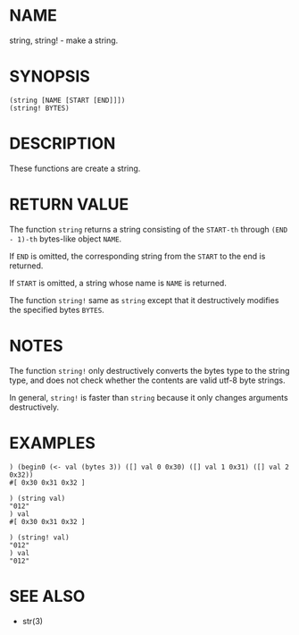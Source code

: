 # NAME
string, string! - make a string.

# SYNOPSIS

    (string [NAME [START [END]]])
    (string! BYTES)

# DESCRIPTION
These functions are create a string.

# RETURN VALUE
The function `string` returns a string consisting of the `START-th` through `(END - 1)-th` bytes-like object `NAME`.

If `END` is omitted, the corresponding string from the `START` to the end is returned.

If `START` is omitted, a string whose name is `NAME` is returned.

The function `string!` same as `string` except that it destructively modifies the specified bytes `BYTES`.

# NOTES
The function `string!` only destructively converts the bytes type to the string type, and does not check whether the contents are valid utf-8 byte strings.

In general, `string!` is faster than `string` because it only changes arguments destructively.

# EXAMPLES

    ) (begin0 (<- val (bytes 3)) ([] val 0 0x30) ([] val 1 0x31) ([] val 2 0x32))
    #[ 0x30 0x31 0x32 ]

    ) (string val)
    "012"
    ) val
    #[ 0x30 0x31 0x32 ]

    ) (string! val)
    "012"
    ) val
    "012"

# SEE ALSO
- str(3)
